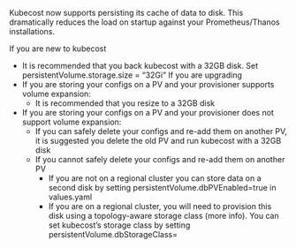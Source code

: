 Kubecost now supports persisting its cache of data to disk. This dramatically reduces the load on startup against your Prometheus/Thanos installations.

If you are new to kubecost
  * It is recommended that you back kubecost with a 32GB disk. Set persistentVolume.storage.size = “32Gi”
If you are upgrading
  * If you are storing your configs on a PV and your provisioner supports volume expansion:
    * It is recommended that you resize to a 32GB disk
  * If you are storing your configs on a PV and your provisioner does not support volume expansion:
    * If you can safely delete your configs and re-add them on another PV, it is suggested you delete the old PV and run kubecost with a 32GB disk
    * If you cannot safely delete your configs and re-add them on another PV
      * If you are not on a regional cluster you can store data on a second disk by setting persistentVolume.dbPVEnabled=true in values.yaml
      * If you are on a regional cluster, you will need to provision this disk using a topology-aware storage class (more info). You can set kubecost’s storage class by setting persistentVolume.dbStorageClass=<your-topology-aware-storage-class>



